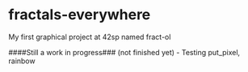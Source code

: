 # fractals-everywhere
My first graphical project at 42sp named fract-ol

####Still a work in progress### (not finished yet) - Testing put_pixel, rainbow
